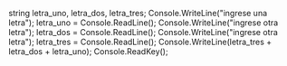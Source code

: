 string letra_uno, letra_dos, letra_tres;
            Console.WriteLine("ingrese una letra");
            letra_uno = Console.ReadLine();
            Console.WriteLine("ingrese otra letra");
            letra_dos = Console.ReadLine();
            Console.WriteLine("ingrese otra letra");
            letra_tres = Console.ReadLine();
            Console.WriteLine(letra_tres + letra_dos + letra_uno);
            Console.ReadKey();
